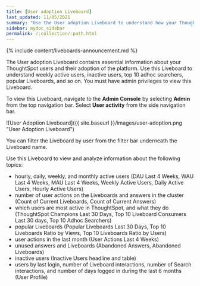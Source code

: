 ```yaml
---
title: [User adoption Liveboard]
last_updated: 11/05/2021
summary: "Use the User adoption Liveboard to understand how your ThoughtSpot users are interacting with ThoughtSpot, and how your user adoption is changing over time."
sidebar: mydoc_sidebar
permalink: /:collection/:path.html
---
```


{% include content/liveboards-announcement.md %}

The User adoption Liveboard contains essential information about your ThoughtSpot users and their adoption of the platform. Use this Liveboard to understand weekly active users, inactive users, top 10 adhoc searchers, popular Liveboards, and so on. You must have admin privileges to view this Liveboard.

To view this Liveboard, navigate to the **Admin Console** by selecting **Admin** from the top navigation bar. Select **User activity** from the side navigation bar.

![User Adoption Liveboard]({{ site.baseurl }}/images/user-adoption.png "User Adoption Liveboard")

You can filter the Liveboard by user from the filter bar underneath the Liveboard name.

Use this Liveboard to view and analyze information about the following topics:
- hourly, daily, weekly, and monthly active users (DAU Last 4 Weeks, WAU Last 4 Weeks, MAU Last 4 Weeks, Weekly Active Users, Daily Active Users, Hourly Active Users)
- number of user actions on the Liveboards and answers in the cluster (Count of Current Liveboards, Count of Current Answers)
- which users are most active in ThoughtSpot, and what they do (ThoughtSpot Champions Last 30 Days, Top 10 Liveboard Consumers Last 30 days, Top 10 Adhoc Searchers)
- popular Liveboards (Popular Liveboards Last 30 Days, Top 10 Liveboards Ratio by Views, Top 10 Liveboards Ratio by Users)
- user actions in the last month (User Actions Last 4 Weeks)
- unused answers and Liveboards (Abandoned Answers, Abandoned Liveboards)
- inactive users (Inactive Users headline and table)
- users by last login, number of Liveboard interactions, number of Search interactions, and number of days logged in during the last 6 months (User Profile)
